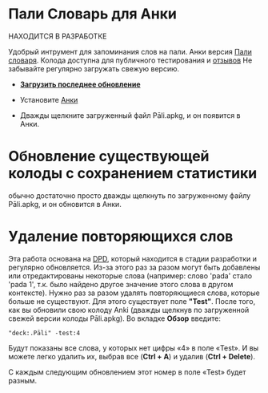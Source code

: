 # Пали Словарь для Анки

НАХОДИТСЯ В РАЗРАБОТКЕ

Удобрый интрумент для запоминания слов на пали. Анки версия [Пали словаря](https://sasanarakkha.github.io/study-tools/Пали_Словарь/ПалиСловарь.html). Колода доступна для публичного тестирования и [отзывов](https://docs.google.com/forms/d/1iMD9sCSWFfJAFCFYuG9HRIyrr9KFRy0nAOVApM998wM/viewform?usp=pp_url&entry.1433863141=ПалиСловарь)
Не забывайте регулярно загружать свежую версию.

- **[Загрузить последнее обновление](https://github.com/sasanarakkha/study-tools/raw/main/Anki_Decks/%D0%9F%D0%B0%D0%BB%D0%B8_%D0%A1%D0%BB%D0%BE%D0%B2%D0%B0%D1%80%D1%8C_%D0%90%D0%BD%D0%BA%D0%B8/P%C4%81li.apkg)**

- Установите [Анки](https://apps.ankiweb.net/)

- Дважды щелкните загруженный файл Pāli.apkg, и он появится в Анки.

# Обновление существующей колоды с сохранением статистики

обычно достаточно просто дважды щелкнуть по загруженному файлу Pāli.apkg, и он обновится в Анки.

# Удаление повторяющихся слов

Эта работа основана на [DPD](https://digitalpalidictionary.github.io/), который находится в стадии разработки и регулярно обновляется. Из-за этого раз за разом могут быть добавлены или отредактированы некоторые слова (например: слово 'pada' стало 'pada 1', т.к. было найдено другое значение этого слова в другом контексте). Нужно раз за разом удалять повторяющиеся слова, которые больше не существуют. Для этого существует поле **"Test"**.
После того, как вы обновили свою колоду Anki (дважды щелкнув по загруженной свежей версии колоды Pāli.apkg). Во вкладке **Обзор** введите:

`"deck:.Pāli" -test:4`

Будут показаны все слова, у которых нет цифры «4» в поле «Test». И вы можете легко удалить их, выбрав все (**Ctrl + A**) и удалив (**Ctrl + Delete**).

С каждым следующим обновлением этот номер в поле «Test» будет разным.